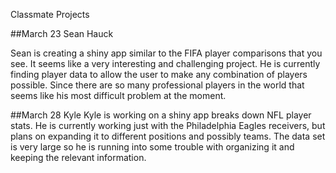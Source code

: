 Classmate Projects

##March 23 Sean Hauck

Sean is creating a shiny app similar to the FIFA player comparisons that you see. It seems like a very interesting and challenging project. He is currently finding player data to allow the user to make any combination of players possible. Since there are so many professional players in the world that seems like his most difficult problem at the moment. 

##March 28 Kyle
Kyle is working on a shiny app breaks down NFL player stats. He is currently working just with the Philadelphia Eagles receivers, but plans on expanding it to different positions and possibly teams. The data set is very large so he is running into some trouble with organizing it and keeping the relevant information. 